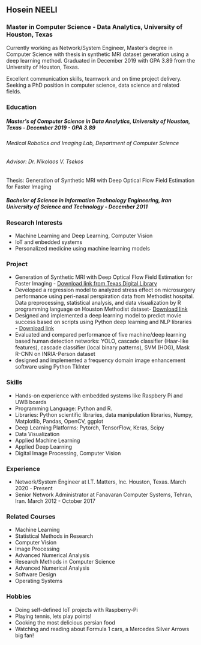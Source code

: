 ## Hosein NEELI
### Master in Computer Science - Data Analytics, University of Houston, Texas

Currently working as Network/System Engineer, Master’s degree in Computer Science with thesis in synthetic MRI dataset generation using a deep learning method. Graduated in December 2019 with GPA 3.89 from the University of Houston, Texas.

Excellent communication skills, teamwork and on time project delivery. Seeking a PhD position in computer science, data science and related fields.


### Education
##### Master's of Computer Science in Data Analytics, University of Houston, Texas - December 2019 - GPA 3.89
###### Medical Robotics and Imaging Lab, Department of Computer Science
###### Advisor: Dr. Nikolaos V. Tsekos
Thesis: Generation of Synthetic MRI with Deep Optical Flow Field Estimation for Faster Imaging

##### Bachelor of Science in Information Technology Engineering, Iran University of Science and Technology - December 2011 

### Research Interests
- Machine Learning and Deep Learning, Computer Vision
- IoT and enbedded systems
- Personalized medicine using machine learning models

### Project
- Generation of Synthetic MRI with Deep Optical Flow Field
Estimation for Faster Imaging - [Download link from Texas Digital Library](https://uh-ir.tdl.org/bitstream/handle/10657/5576/NEELI-THESIS-2019.pdf?sequence=1&isAllowed=n)
- Developed a regression model to analyzed stress effect on microsurgery performance using peri-nasal perspiration data from Methodist hospital. Data preprocessing, statistical analysis, and data visualization by R programming language on Houston Methodist dataset- [Download link]([Hosein_Neeli]-Statistical_Methods_in_Research.pdf)
-	Designed and implemented a deep learning model to predict movie success based on scripts using Python deep learning and NLP libraries - [Download link]([Hosein_Neeli]-Movie-Success-Prediction.pdf)
- Evaluated and compared performance of five machine/deep learning based human detection networks: YOLO, cascade classifier (Haar-like features), cascade classifier (local binary patterns), SVM (HOG), Mask R-CNN on INRIA-Person dataset
- designed and implemented a frequency domain image enhancement software using Python TkInter


### Skills
- Hands-on experience with embedded systems like Raspbery Pi and UWB boards
- Programming Language: Python and R.
- Libraries: Python scientific libraries, data manipulation libraries, Numpy, Matplotlib, Pandas, OpenCV, ggplot
- Deep Learning Platforms: Pytorch, TensorFlow, Keras, Scipy
- Data Visualization
- Applied Machine Learning
- Applied Deep Learning
- Digital Image Processing, Computer Vision


### Experience
- Network/System Engineer at I.T. Matters, Inc. Houston, Texas. March 2020 - Present
- Senior Network Administrator at Fanavaran Computer Systems, Tehran, Iran. March 2012 - October 2017

### Related Courses
- Machine Learning
- Statistical Methods in Research
- Computer Vision
- Image Processing
- Advanced Numerical Analysis
- Research Methods in Computer Science
- Advanced Numerical Analysis
- Software Design
- Operating Systems

### Hobbies
- Doing self-defined IoT projects with Raspberry-Pi
- Playing tennis, lets play points!
- Cooking the most delicious persian food
- Watching and reading about Formula 1 cars, a Mercedes Silver Arrows big fan!
